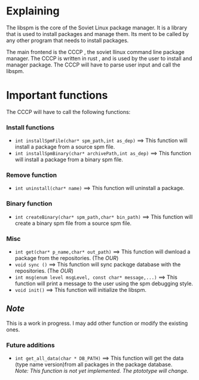 # Explaining 
The libspm is the core of the Soviet Linux package manager. It is a library that is used to install packages and manage them.
Its ment to be called by any other program that needs to install packages.

The main frontend is the CCCP , the soviet llinux command line package manager.
The CCCP is written in rust , and is used by the user to install and manager package.
The CCCP will have to parse user input and call the libspm.


# Important functions 

The CCCP will have to call the following functions:

### Install functions 

 - `int installSpmFile(char* spm_path,int as_dep)` ==> This function will install a package from a source spm file.
 - `int installSpmBinary(char* archivePath,int as_dep)` ==> This function will install a package from a binary spm file.

### Remove function
 - `int uninstall(char* name)` ==> This function will uninstall a package.




### Binary function
 - `int createBinary(char* spm_path,char* bin_path)` ==> This function will create a binary spm file from a source spm file.

### Misc
 - `int get(char* p_name,char* out_path)` ==> This function will dwnload a package from the repositories. (The _OUR_)
 - `void sync ()` ==> This function will sync packqge database with the repositories. (The _OUR_)
 - `int msg(enum level msgLevel, const char* message,...)` ==> This function will print a message to the user using the spm debugging style.
 - `void init()` ==> This function will initialize the libspm.

## _Note_

This is a work in progress. I may add other function or modify the existing ones.

### Future additions
 - `int get_all_data(char * DB_PATH)` ==> This function will get the data (type name version)from all packages in the package database.   
 _Note: This function is not yet implemented. The ptototype will change._

